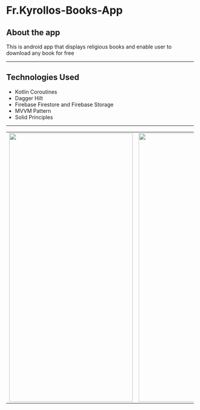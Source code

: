 # Fr.Kyrollos-Books-App

## About the app
  This is android app that displays religious books and enable user to download any book for free  
***

## Technologies Used
  * Kotlin Coroutines
  * Dagger Hilt
  * Firebase Firestore and Firebase Storage
  * MVVM Pattern
  * Solid Principles
***

|  |  |
| ------------- | ------------- |
|<img src="https://user-images.githubusercontent.com/48159614/234573188-383a7252-4f97-494f-9940-081c48247736.png" width="332" height="720">|<img src="https://user-images.githubusercontent.com/48159614/234573604-47c93be6-2a23-4b05-8570-71911ed927d6.png" width="332" height="720">|

